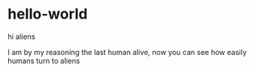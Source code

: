 # hello-world

hi aliens


I am by my reasoning the last human alive, now you can see how easily humans turn to aliens
